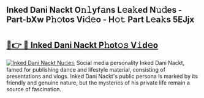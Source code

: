 ## Inked Dani Nackt O𝚗𝚕yf𝚊ns L𝚎a𝚔ed N𝚞𝚍es - Part-bXw P𝚑𝚘tos Vi𝚍𝚎o - H𝚘𝚝 Part L𝚎a𝚔s 5EJjx

# <h2><a href="http://kf1dfu.oniu.top/?m=Inked+Dani+Nackt">🔗👉 🔴 Inked Dani Nackt P𝚑ot𝚘𝚜 V𝚒d𝚎o</a></h2>

[![Inked Dani Nackt Nu𝚍e𝚜](https://i.imgur.com/0qMVB7G.gif)](http://kf1dfu.oniu.top/?m=Inked+Dani+Nackt)
Social media personality Inked Dani Nackt, famed for publishing dance and lifestyle material, consisting of presentations and vlogs. Inked Dani Nackt's public persona is marked by its friendly and genuine nature, but the mysteries of his private life remain a source of fascination.  
